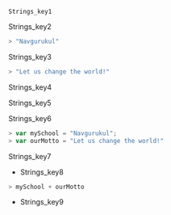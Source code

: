 ```ngMeta
Strings_key1
```

Strings_key2
```javascript
> "Navgurukul"
```
Strings_key3


```javascript
> "Let us change the world!"
```
Strings_key4


Strings_key5


Strings_key6


```javascript
> var mySchool = "Navgurukul";
> var ourMotto = "Let us change the world!"
```
Strings_key7


* Strings_key8
```javascript
> mySchool + ourMotto
```
* Strings_key9
